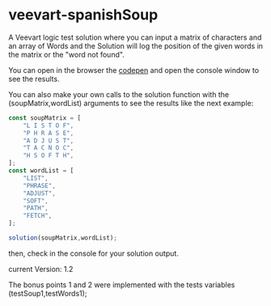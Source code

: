 # veevart-spanishSoup
A Veevart logic test solution where you can input a matrix of characters and an array of Words and the Solution will log the position of the given words in the matrix or the "word not found".

You can open in the browser the [codepen](https://codepen.io/anzaiagithub/pen/OJoKQJd?editors=0011) and open the console window to see the results.

You can also make your own calls to the solution function with the (soupMatrix,wordList) arguments to see the results like the next example:
```JAVASCRIPT
const soupMatrix = [
    "L I S T O F",
    "P H R A S E",
    "A D J U S T",
    "T A C N O C",
    "H S O F T H",
];
const wordList = [
    "LIST",
    "PHRASE",
    "ADJUST",
    "SOFT",
    "PATH",
    "FETCH",
];

solution(soupMatrix,wordList);
```
then, check in the console for your solution output.

current Version: 1.2

The bonus points 1 and 2 were implemented with the tests variables (testSoup1,testWords1);